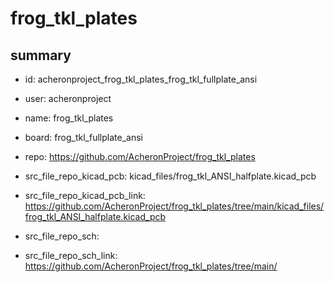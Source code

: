 # frog_tkl_plates
 
## summary 
* id: acheronproject_frog_tkl_plates_frog_tkl_fullplate_ansi
* user: acheronproject
* name: frog_tkl_plates
* board: frog_tkl_fullplate_ansi
* repo: https://github.com/AcheronProject/frog_tkl_plates
* src_file_repo_kicad_pcb: kicad_files/frog_tkl_ANSI_halfplate.kicad_pcb
* src_file_repo_kicad_pcb_link: https://github.com/AcheronProject/frog_tkl_plates/tree/main/kicad_files/frog_tkl_ANSI_halfplate.kicad_pcb


* src_file_repo_sch: 
* src_file_repo_sch_link: https://github.com/AcheronProject/frog_tkl_plates/tree/main/






